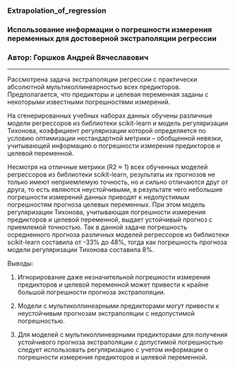 ### Extrapolation_of_regression

### Использование информации о погрешности измерения переменных для достоверной экстраполяции регрессии
### Автор: Горшков Андрей Вячеславович
------------------------------------------

Рассмотрена задача экстраполяции регрессии с практически абсолютной мультиколлинеарностью всех предикторов. Предполагается, что предикторы и целевая переменная заданы с некоторыми известными погрешностями измерений.

На сгенерированных учебных наборах данных обучены различные модели регрессоров из библиотеки scikit-learn и модель регуляризации Тихонова, коэффициент регуляризации которой определяется по условию оптимизации нестандартной метрики – обобщенной невязки, учитывающей информацию о погрешности измерения предикторов и целевой переменной.

Несмотря на отличные метрики (R2 ≈ 1) всех обученных моделей регрессоров из библиотеки scikit-learn, результаты их прогнозов не только имеют неприемлемую точность, но и сильно отличаются друг от друга, то есть являются неустойчивыми, в результате чего небольшие погрешности измерений данных приводят к недопустимым погрешностям прогноза целевых переменных. При этом модель регуляризации Тихонова, учитывающая погрешности измерения предикторов и целевой переменной, выдает устойчивый прогноз с приемлемой точностью. Так в данной задаче погрешность осредненного прогноза различных моделей регрессоров из библиотеки scikit-learn составила от -33% до 48%, тогда как погрешность прогноза модели регуляризации Тихонова составила 8%.

Выводы:
1. Игнорирование даже незначительной погрешности измерения предикторов и целевой переменной может привести к крайне большой погрешности прогноза экстраполяции.

2. Модели с мультиколлинеарными предикторами могут привести к неустойчивым прогнозам экстраполяции с недопустимой погрешностью.

3. Для моделей с мультиколлинеарными предикторами для получения устойчивого прогноза экстраполяции с допустимой погрешностью следует использовать регуляризацию с учетом информации о погрешности измерения предикторов и целевой переменной.
